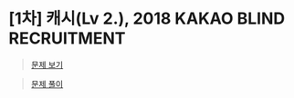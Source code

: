 # [1차] 캐시(Lv 2.), 2018 KAKAO BLIND RECRUITMENT

> [문제 보기](https://school.programmers.co.kr/learn/courses/30/lessons/17680)  

> [문제 풀이](https://moxie2ks.notion.site/Programmers-17680-1-cb43eda726394823851a24b28a4edecd)